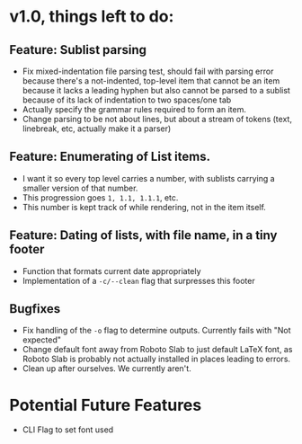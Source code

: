 # v1.0, things left to do: 

## Feature: Sublist parsing
- Fix mixed-indentation file parsing test, should fail with parsing error
  because there's a not-indented, top-level item that cannot be an item because
  it lacks a leading hyphen but also cannot be parsed to a sublist because of
  its lack of indentation to two spaces/one tab
- Actually specify the grammar rules required to form an item.
- Change parsing to be not about lines, but about a stream of tokens (text,
  linebreak, etc, actually make it a parser) 

## Feature: Enumerating of List items. 

- I want it so every top level carries a number, with sublists carrying a
  smaller version of that number. 
- This progression goes `1, 1.1, 1.1.1`, etc. 
- This number is kept track of while rendering, not in the item itself. 

## Feature: Dating of lists, with file name, in a tiny footer

- Function that formats current date appropriately
- Implementation of a `-c/--clean` flag that surpresses this footer

## Bugfixes

- Fix handling of the `-o` flag to determine outputs. Currently fails with "Not
  expected" 
- Change default font away from Roboto Slab to just default LaTeX font, as
  Roboto Slab is probably not actually installed in places leading to errors. 
- Clean up after ourselves. We currently aren't.

# Potential Future Features

- CLI Flag to set font used
